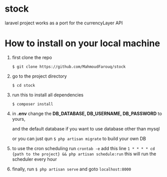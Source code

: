 # stock
laravel project works as a port for the currencyLayer API

# How to install on your local machine
1. first clone the repo 

    `$ git clone https://github.com/MahmoudFarouq/stock`

2. go to the project directory
    
    `$ cd stock`

3. run this to install all dependencies

    `$ composer install`
    
4. in **.env** change the **DB_DATABASE, DB_USERNAME, DB_PASSWORD** to yours, 

    and the default database if you want to use database other than mysql

    or you can just qun `$ php artisan migrate` to build your own DB

5. to use the cron scheduling
    run `crontab -e`
    add this line `1 * * * * cd {path to the project} && php artisan schedule:run`
    this will run the scheduler every hour 

6. finally, run `$ php artisan serve` and goto `localhost:8000`

